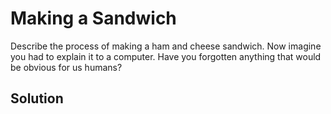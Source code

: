 # Making a Sandwich

Describe the process of making a ham and cheese sandwich. Now imagine you had to explain it to a computer. Have you forgotten anything that would be obvious for us humans?

## Solution

<!-- Place your solution here. You can remove this comment -->
